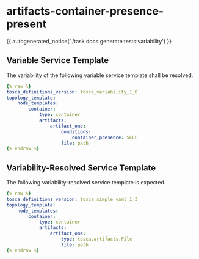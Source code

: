 # artifacts-container-presence-present

{{ autogenerated_notice('./task docs:generate:tests:variability') }}


## Variable Service Template

The variability of the following variable service template shall be resolved.

```yaml linenums="1"
{% raw %}
tosca_definitions_version: tosca_variability_1_0
topology_template:
    node_templates:
        container:
            type: container
            artifacts:
                artifact_one:
                    conditions:
                        container_presence: SELF
                    file: path
{% endraw %}
```




## Variability-Resolved Service Template

The following variability-resolved service template is expected.

```yaml linenums="1"
{% raw %}
tosca_definitions_version: tosca_simple_yaml_1_3
topology_template:
    node_templates:
        container:
            type: container
            artifacts:
                artifact_one:
                    type: tosca.artifacts.File
                    file: path
{% endraw %}
```


